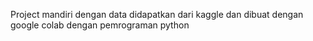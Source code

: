 Project mandiri dengan data didapatkan dari kaggle dan dibuat dengan google colab dengan pemrograman python
